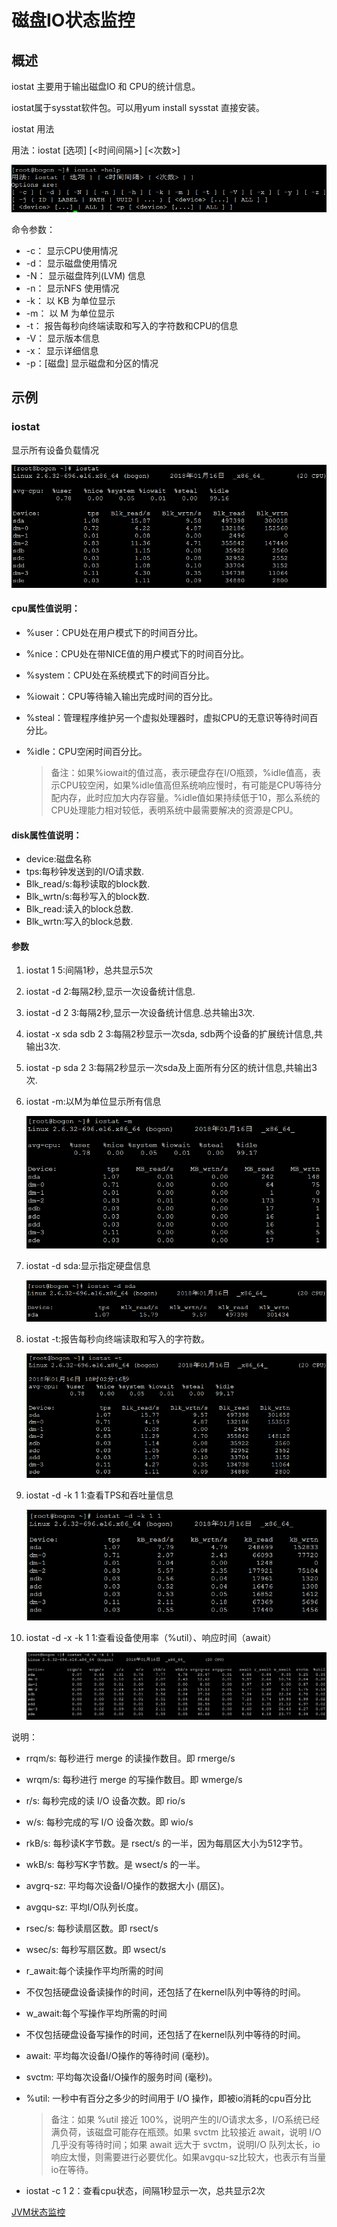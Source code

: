 # 磁盘IO状态监控

## 概述

iostat 主要用于输出磁盘IO 和 CPU的统计信息。

iostat属于sysstat软件包。可以用yum install sysstat 直接安装。

iostat 用法

用法：iostat \[选项] \[<时间间隔>] \[<次数>]

![](../../.gitbook/assets/iostat0.png)

命令参数：

* \-c： 显示CPU使用情况
* \-d： 显示磁盘使用情况
* \-N： 显示磁盘阵列(LVM) 信息
* \-n： 显示NFS 使用情况
* \-k： 以 KB 为单位显示
* \-m： 以 M 为单位显示
* \-t： 报告每秒向终端读取和写入的字符数和CPU的信息
* \-V： 显示版本信息
* \-x： 显示详细信息
* \-p：\[磁盘] 显示磁盘和分区的情况

## 示例

### iostat

显示所有设备负载情况

![](../../.gitbook/assets/iostat1.png)

#### cpu属性值说明：

* %user：CPU处在用户模式下的时间百分比。
* %nice：CPU处在带NICE值的用户模式下的时间百分比。
* %system：CPU处在系统模式下的时间百分比。
* %iowait：CPU等待输入输出完成时间的百分比。
* %steal：管理程序维护另一个虚拟处理器时，虚拟CPU的无意识等待时间百分比。
*   %idle：CPU空闲时间百分比。

    > 备注：如果%iowait的值过高，表示硬盘存在I/O瓶颈，%idle值高，表示CPU较空闲，如果%idle值高但系统响应慢时，有可能是CPU等待分配内存，此时应加大内存容量。%idle值如果持续低于10，那么系统的CPU处理能力相对较低，表明系统中最需要解决的资源是CPU。

#### disk属性值说明：

* device:磁盘名称
* tps:每秒钟发送到的I/O请求数.
* Blk_read/s:每秒读取的block数.
* Blk_wrtn/s:每秒写入的block数.
* Blk_read:读入的block总数.
* Blk_wrtn:写入的block总数.

#### 参数

1. iostat 1 5:间隔1秒，总共显示5次
2. iostat -d 2:每隔2秒,显示一次设备统计信息.
3. iostat -d 2 3:每隔2秒,显示一次设备统计信息.总共输出3次.
4. iostat -x sda sdb 2 3:每隔2秒显示一次sda, sdb两个设备的扩展统计信息,共输出3次.
5. iostat -p sda 2 3:每隔2秒显示一次sda及上面所有分区的统计信息,共输出3次.
6.  iostat -m:以M为单位显示所有信息

    ![](../../.gitbook/assets/iostat2.png)
7.  iostat -d sda:显示指定硬盘信息

    ![](../../.gitbook/assets/iostat3.png)
8.  iostat -t:报告每秒向终端读取和写入的字符数。

    ![](../../.gitbook/assets/iostat4.png)
9.  iostat -d -k 1 1:查看TPS和吞吐量信息

    ![](../../.gitbook/assets/iostat5.png)
10. iostat -d -x -k 1 1:查看设备使用率（%util）、响应时间（await）

    ![](../../.gitbook/assets/iostat6.png)

说明：

* rrqm/s: 每秒进行 merge 的读操作数目。即 rmerge/s
* wrqm/s: 每秒进行 merge 的写操作数目。即 wmerge/s
* r/s: 每秒完成的读 I/O 设备次数。即 rio/s
* w/s: 每秒完成的写 I/O 设备次数。即 wio/s
* rkB/s: 每秒读K字节数。是 rsect/s 的一半，因为每扇区大小为512字节。
* wkB/s: 每秒写K字节数。是 wsect/s 的一半。
* avgrq-sz: 平均每次设备I/O操作的数据大小 (扇区)。
* avgqu-sz: 平均I/O队列长度。
* rsec/s: 每秒读扇区数。即 rsect/s
* wsec/s: 每秒写扇区数。即 wsect/s
* r_await:每个读操作平均所需的时间
* 不仅包括硬盘设备读操作的时间，还包括了在kernel队列中等待的时间。
* w_await:每个写操作平均所需的时间
* 不仅包括硬盘设备写操作的时间，还包括了在kernel队列中等待的时间。
* await: 平均每次设备I/O操作的等待时间 (毫秒)。
* svctm: 平均每次设备I/O操作的服务时间 (毫秒)。
*   %util: 一秒中有百分之多少的时间用于 I/O 操作，即被io消耗的cpu百分比

    > 备注：如果 %util 接近 100%，说明产生的I/O请求太多，I/O系统已经满负荷，该磁盘可能存在瓶颈。如果 svctm 比较接近 await，说明 I/O 几乎没有等待时间；如果 await 远大于 svctm，说明I/O 队列太长，io响应太慢，则需要进行必要优化。如果avgqu-sz比较大，也表示有当量io在等待。
* iostat -c 1 2：查看cpu状态，间隔1秒显示一次，总共显示2次

[JVM状态监控](https://github.com/QQ1350995917/gitbook/tree/1301eb5173842b2e1ed6ae91795462f32063b906/jvm/README.md)
